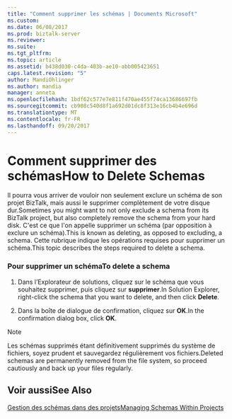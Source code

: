 ```yaml
---
title: "Comment supprimer les schémas | Documents Microsoft"
ms.custom: 
ms.date: 06/08/2017
ms.prod: biztalk-server
ms.reviewer: 
ms.suite: 
ms.tgt_pltfrm: 
ms.topic: article
ms.assetid: b438d030-c4da-403b-ae10-abb005423651
caps.latest.revision: "5"
author: MandiOhlinger
ms.author: mandia
manager: anneta
ms.openlocfilehash: 1bdf62c577e7e811f470ae455f74ca13686697fb
ms.sourcegitcommit: cb908c540d8f1a692d01dc8f313e16cb4b4e696d
ms.translationtype: MT
ms.contentlocale: fr-FR
ms.lasthandoff: 09/20/2017
---
```

# <a name="how-to-delete-schemas"></a><span data-ttu-id="6eb31-102">Comment supprimer des schémas</span><span class="sxs-lookup"><span data-stu-id="6eb31-102">How to Delete Schemas</span></span>
<span data-ttu-id="6eb31-103">Il pourra vous arriver de vouloir non seulement exclure un schéma de son projet BizTalk, mais aussi le supprimer complètement de votre disque dur.</span><span class="sxs-lookup"><span data-stu-id="6eb31-103">Sometimes you might want to not only exclude a schema from its BizTalk project, but also completely remove the schema from your hard disk.</span></span> <span data-ttu-id="6eb31-104">C'est ce que l'on appelle supprimer un schéma (par opposition à exclure un schéma).</span><span class="sxs-lookup"><span data-stu-id="6eb31-104">This is known as deleting, as opposed to excluding, a schema.</span></span> <span data-ttu-id="6eb31-105">Cette rubrique indique les opérations requises pour supprimer un schéma.</span><span class="sxs-lookup"><span data-stu-id="6eb31-105">This topic describes the steps required to delete a schema.</span></span>  
  
### <a name="to-delete-a-schema"></a><span data-ttu-id="6eb31-106">Pour supprimer un schéma</span><span class="sxs-lookup"><span data-stu-id="6eb31-106">To delete a schema</span></span>  
  
1.  <span data-ttu-id="6eb31-107">Dans l’Explorateur de solutions, cliquez sur le schéma que vous souhaitez supprimer, puis cliquez sur **supprimer**.</span><span class="sxs-lookup"><span data-stu-id="6eb31-107">In Solution Explorer, right-click the schema that you want to delete, and then click **Delete**.</span></span>  
  
2.  <span data-ttu-id="6eb31-108">Dans la boîte de dialogue de confirmation, cliquez sur **OK**.</span><span class="sxs-lookup"><span data-stu-id="6eb31-108">In the confirmation dialog box, click **OK**.</span></span>  
  
> [!NOTE]
>  <span data-ttu-id="6eb31-109">Les schémas supprimés étant définitivement supprimés du système de fichiers, soyez prudent et sauvegardez régulièrement vos fichiers.</span><span class="sxs-lookup"><span data-stu-id="6eb31-109">Deleted schemas are permanently removed from the file system, so proceed cautiously and back up your files regularly.</span></span>  
  
## <a name="see-also"></a><span data-ttu-id="6eb31-110">Voir aussi</span><span class="sxs-lookup"><span data-stu-id="6eb31-110">See Also</span></span>  
 [<span data-ttu-id="6eb31-111">Gestion des schémas dans des projets</span><span class="sxs-lookup"><span data-stu-id="6eb31-111">Managing Schemas Within Projects</span></span>](../core/managing-schemas-within-projects.md)